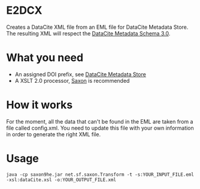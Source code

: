 E2DCX
=====
Creates a DataCite XML file from an EML file for DataCite Metadata Store.
The resulting XML will respect the [DataCite Metadata Schema 3.0](http://schema.datacite.org/meta/kernel-3/metadata.xsd).

What you need
=============
 * An assigned DOI prefix, see [DataCite Metadata Store](https://mds.datacite.org/)
 * A XSLT 2.0 processor, [Saxon](http://saxon.sourceforge.net/#F9.4HE) is recommended

How it works
============
For the moment, all the data that can't be found in the EML are taken from a file called config.xml.
You need to update this file with your own information in order to generate the right XML file.

Usage
===== 
 ```
 java -cp saxon9he.jar net.sf.saxon.Transform -t -s:YOUR_INPUT_FILE.eml -xsl:dataCite.xsl -o:YOUR_OUTPUT_FILE.xml
 ```